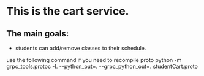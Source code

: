 # This is the cart service. 
## The main goals:
  - students can add/remove classes to their schedule. 

use the following command if you need to recompile proto
python -m grpc_tools.protoc -I. --python_out=. --grpc_python_out=. studentCart.proto